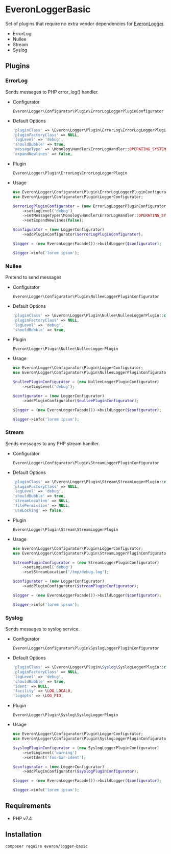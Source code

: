 # EveronLoggerBasic

Set of plugins that require no extra vendor dependencies for [EveronLogger](https://github.com/oliwierptak/everon-logger).

- ErrorLog
- Nullee
- Stream
- Syslog

## Plugins
 
### ErrorLog

Sends messages to PHP error_log() handler.
    
- Configurator

    `Everon\Logger\Configurator\Plugin\ErrorLogLoggerPluginConfigurator`
 
- Default Options

    ```php
    'pluginClass' => \Everon\Logger\Plugin\ErrorLog\ErrorLogLoggerPlugin::class,
    'pluginFactoryClass' => NULL,
    'logLevel' => 'debug',
    'shouldBubble' => true,
    'messageType' => \Monolog\Handler\ErrorLogHandler::OPERATING_SYSTEM,
    'expandNewlines' => false,
    ```
  
- Plugin

  `Everon\Logger\Plugin\ErrorLog\ErrorLogLoggerPlugin`
  
- Usage

    ```php
    use Everon\Logger\Configurator\Plugin\ErrorLogLoggerPluginConfigurator;
    use Everon\Logger\Configurator\Plugin\LoggerConfigurator;
  
    $errorLogPluginConfigurator = (new ErrorLogLoggerPluginConfigurator)
        ->setLogLevel('debug')
        ->setMessageType(\Monolog\Handler\ErrorLogHandler::OPERATING_SYSTEM)
        ->setExpandNewlines(false);
    
    $configurator = (new LoggerConfigurator)
        ->addPluginConfigurator($errorLogPluginConfigurator);
    
    $logger = (new EveronLoggerFacade())->buildLogger($configurator);
    
    $logger->info('lorem ipsum');
    ```  
  
### Nullee

Pretend to send messages
    
- Configurator

    `Everon\Logger\Configurator\Plugin\NulleeLoggerPluginConfigurator`
 
- Default Options

    ```php
    'pluginClass' => \Everon\Logger\Plugin\Nullee\NulleeLoggerPlugin::class,
    'pluginFactoryClass' => NULL,
    'logLevel' => 'debug',
    'shouldBubble' => true,
    ```
  
- Plugin

  `Everon\Logger\Plugin\Nullee\NulleeLoggerPlugin`
  
- Usage

    ```php
    use Everon\Logger\Configurator\Plugin\LoggerConfigurator;
    use Everon\Logger\Configurator\Plugin\NulleeLoggerPluginConfigurator;
  
    $nulleePluginConfigurator = (new NulleeLoggerPluginConfigurator)
        ->setLogLevel('debug');
    
    $configurator = (new LoggerConfigurator)
        ->addPluginConfigurator($nulleePluginConfigurator);
    
    $logger = (new EveronLoggerFacade())->buildLogger($configurator);
    
    $logger->info('lorem ipsum');
    ```    

### Stream

Sends messages to any PHP stream handler. 
    
- Configurator

    `Everon\Logger\Configurator\Plugin\StreamLoggerPluginConfigurator`
 
- Default Options

    ```php
    'pluginClass' => \Everon\Logger\Plugin\Stream\StreamLoggerPlugin::class,
    'pluginFactoryClass' => NULL,
    'logLevel' => 'debug',
    'shouldBubble' => true,
    'streamLocation' => NULL,
    'filePermission' => NULL,
    'useLocking' => false,
    ```
  
- Plugin

  `Everon\Logger\Plugin\Stream\StreamLoggerPlugin`
  
- Usage

    ```php
    use Everon\Logger\Configurator\Plugin\LoggerConfigurator;
    use Everon\Logger\Configurator\Plugin\StreamLoggerPluginConfigurator;
  
    $streamPluginConfigurator = (new StreamLoggerPluginConfigurator)
        ->setLogLevel('debug')
        ->setStreamLocation('/tmp/debug.log');
    
    $configurator = (new LoggerConfigurator)
        ->addPluginConfigurator($streamPluginConfigurator);
    
    $logger = (new EveronLoggerFacade())->buildLogger($configurator);
    
    $logger->info('lorem ipsum');
    ```    


### Syslog

Sends messages to syslog service.
    
- Configurator

    `Everon\Logger\Configurator\Plugin\SyslogLoggerPluginConfigurator`
 
- Default Options

    ```php
    'pluginClass' => \Everon\Logger\Plugin\Syslog\SyslogLoggerPlugin::class,
    'pluginFactoryClass' => NULL,
    'logLevel' => 'debug',
    'shouldBubble' => true,
    'ident' => NULL,
    'facility' => \LOG_LOCAL0,
    'logopts' => \LOG_PID,
    ```
  
- Plugin

  `Everon\Logger\Plugin\Syslog\SyslogLoggerPlugin`
  
- Usage

    ```php
    use Everon\Logger\Configurator\Plugin\LoggerConfigurator;
    use Everon\Logger\Configurator\Plugin\SyslogLoggerPluginConfigurator;
  
    $syslogPluginConfigurator = (new SyslogLoggerPluginConfigurator)
        ->setLogLevel('warning')
        ->setIdent('foo-bar-ident');
    
    $configurator = (new LoggerConfigurator)
        ->addPluginConfigurator($syslogPluginConfigurator);
    
    $logger = (new EveronLoggerFacade())->buildLogger($configurator);
    
    $logger->info('lorem ipsum');
    ```    

## Requirements

- PHP v7.4

## Installation

```
composer require everon/logger-basic
```
